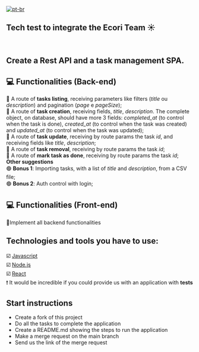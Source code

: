 [![pt-br](https://img.shields.io/badge/lang-pt--br-green.svg)](https://github.com/jagimenes/ecori-tech-test/blob/main/README.pt-br.md)

## Tech test to integrate the Ecori Team ☀

<br>

## Create a Rest API and a task management SPA. <br>

## :computer: Functionalities (Back-end)
🔴 A route of **tasks listing**, receiving parameters like filters (_title_ ou _description_) and pagination (_page_ e _pageSize_);<br>
🔴 A route of **task creation**, receiving fields, _title_, _description_. The complete object, on database, should have more 3 fields: _completed_at_ (to control when the task is done), _created_at_ (to control when the task was created) and _updated_at_ (to control when the task was updated);<br>
🔴 A route of **task update**, receiving by route params the task _id_, and receiving fields like _title_, _description_;<br>
🔴 A route of **task removal**, receiving by route params the task _id_;<br>
🔴 A route of **mark task as done**, receiving by route params the task _id_;<br>
**Other suggestions**<br>
🟢 **Bonus 1**: Importing tasks, with a list of _title_ and _description_, from a CSV file;<br>
🟢 **Bonus 2**: Auth control with login;<br>

## :computer: Functionalities (Front-end)
🔴Implement all backend functionalities <br>

## Technologies and tools you have to use:
☑️ [Javascript](https://developer.mozilla.org/en-US/docs/Web/JavaScript) <br>
☑️ [Node.js](https://nodejs.org/) <br>
☑️ [React](https://react.dev/) <br>
❗ It would be incredible if you could provide us with an application with **tests** <br>

## Start instructions
- Create a fork of this project
- Do all the tasks to complete the application
- Create a README.md showing the steps to run the application
- Make a merge request on the main branch
- Send us the link of the merge request

